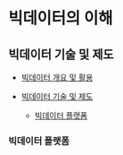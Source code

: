 # 빅데이터의 이해

## 빅데이터 기술 및 제도

- [빅데이터 개요 및 활용](./%EB%B9%85%EB%8D%B0%EC%9D%B4%ED%84%B0%20%EA%B0%9C%EC%9A%94%20%EB%B0%8F%20%ED%99%9C%EC%9A%A9.md)

- [빅데이터 기술 및 제도](./%EB%B9%85%EB%8D%B0%EC%9D%B4%ED%84%B0%20%EA%B8%B0%EC%88%A0%20%EB%B0%8F%20%EC%A0%9C%EB%8F%84.md)
  - [빅데이터 플랫폼](#빅데이터-플랫폼)

### 빅데이터 플랫폼
